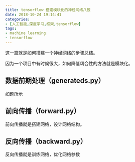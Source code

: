 ```yaml
---
title: tensorflow 搭建模块化的神经网络八股
date: 2018-10-24 19:14:41
categories:
- [人工智能,深度学习,框架,tensorflow]
tags:
- machine learning
- tensorflow
---
```

这一篇就是如何搭建一个神经网络的步骤总结。

<!-- more -->

因为一个项目中有时候很大，如何降低耦合性的方法就是模块化。

## 数据前期处理（generateds.py）

如题所示

## 前向传播（forward.py）

前向传播就是搭建网络，设计网络结构。

## 反向传播（backward.py）

反向传播就是训练网络，优化网络参数

